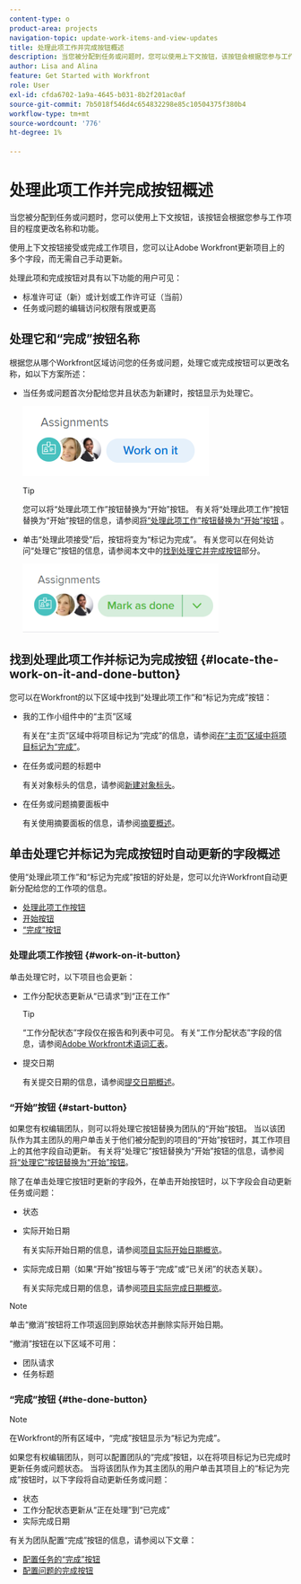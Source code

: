 ```yaml
---
content-type: o
product-area: projects
navigation-topic: update-work-items-and-view-updates
title: 处理此项工作并完成按钮概述
description: 当您被分配到任务或问题时，您可以使用上下文按钮，该按钮会根据您参与工作项目的程度更改名称和功能。
author: Lisa and Alina
feature: Get Started with Workfront
role: User
exl-id: cfda6702-1a9a-4645-b031-8b2f201ac0af
source-git-commit: 7b5018f546d4c654832298e85c10504375f380b4
workflow-type: tm+mt
source-wordcount: '776'
ht-degree: 1%

---
```


# 处理此项工作并完成按钮概述

当您被分配到任务或问题时，您可以使用上下文按钮，该按钮会根据您参与工作项目的程度更改名称和功能。

使用上下文按钮接受或完成工作项目，您可以让Adobe Workfront更新项目上的多个字段，而无需自己手动更新。

处理此项和完成按钮对具有以下功能的用户可见：

* 标准许可证（新）或计划或工作许可证（当前）
* 任务或问题的编辑访问权限有限或更高

## 处理它和“完成”按钮名称

根据您从哪个Workfront区域访问您的任务或问题，处理它或完成按钮可以更改名称，如以下方案所述：

* 当任务或问题首次分配给您并且状态为新建时，按钮显示为处理它。

  ![](assets/nwe-work-on-it-button.png)

  >[!TIP]
  >
  >您可以将“处理此项工作”按钮替换为“开始”按钮。 有关将“处理此项工作”按钮替换为“开始”按钮的信息，请参阅[将“处理此项工作”按钮替换为“开始”按钮](../../people-teams-and-groups/create-and-manage-teams/work-on-it-button-to-start-button.md) 。

* 单击“处理此项接受”后，按钮将变为“标记为完成”。 有关您可以在何处访问“处理它”按钮的信息，请参阅本文中的[找到处理它并完成按钮](#locate-the-work-on-it-and-done-button)部分。

  ![](assets/nwe-mark-as-done-button-350x122.png)


<!--If you are not the only one assigned to the task or issue and you are accessing your work item from the My Work widget in the Home area, the button changes to Done with my part.

  ![](assets/home-left-done-with-my-part-button-350x184.png)-->

## 找到处理此项工作并标记为完成按钮 {#locate-the-work-on-it-and-done-button}

您可以在Workfront的以下区域中找到“处理此项工作”和“标记为完成”按钮：

* 我的工作小组件中的“主页”区域

  有关在“主页”区域中将项目标记为“完成”的信息，请参阅[在“主页”区域中将项目标记为“完成”](../../workfront-basics/using-home/using-the-home-area/mark-item-done-in-home.md)。

* 在任务或问题的标题中

  有关对象标头的信息，请参阅[新建对象标头](../../workfront-basics/the-new-workfront-experience/new-object-headers.md)。

* 在任务或问题摘要面板中

  有关使用摘要面板的信息，请参阅[摘要概述](../../workfront-basics/the-new-workfront-experience/summary-overview.md)。

## 单击处理它并标记为完成按钮时自动更新的字段概述

使用“处理此项工作”和“标记为完成”按钮的好处是，您可以允许Workfront自动更新分配给您的工作项的信息。

* [处理此项工作按钮](#work-on-it-button)
* [开始按钮](#start-button)
* [“完成”按钮](#the-done-button)

### 处理此项工作按钮 {#work-on-it-button}

单击处理它时，以下项目也会更新：

* 工作分配状态更新从“已请求”到“正在工作”

  >[!TIP]
  >
  >“工作分配状态”字段仅在报告和列表中可见。 有关“工作分配状态”字段的信息，请参阅[Adobe Workfront术语词汇表](../../workfront-basics/navigate-workfront/workfront-navigation/workfront-terminology-glossary.md)。

* 提交日期

  有关提交日期的信息，请参阅[提交日期概述](../../manage-work/projects/updating-work-in-a-project/overview-of-commit-dates.md)。

### “开始”按钮 {#start-button}

如果您有权编辑团队，则可以将处理它按钮替换为团队的“开始”按钮。 当以该团队作为其主团队的用户单击关于他们被分配到的项目的“开始”按钮时，其工作项目上的其他字段自动更新。 有关将“处理它”按钮替换为“开始”按钮的信息，请参阅[将“处理它”按钮替换为“开始”按钮](../../people-teams-and-groups/create-and-manage-teams/work-on-it-button-to-start-button.md)。

除了在单击处理它按钮时更新的字段外，在单击开始按钮时，以下字段会自动更新任务或问题：

* 状态
* 实际开始日期

  有关实际开始日期的信息，请参阅[项目实际开始日期概览](../../manage-work/projects/planning-a-project/project-actual-start-date.md)。

* 实际完成日期（如果“开始”按钮与等于“完成”或“已关闭”的状态关联）。

  有关实际完成日期的信息，请参阅[项目实际完成日期概览](../../manage-work/projects/planning-a-project/project-actual-completion-date.md)。

>[!NOTE]
>
>单击“撤消”按钮将工作项返回到原始状态并删除实际开始日期。
>
>“撤消”按钮在以下区域不可用：
>
>* 团队请求
>* 任务标题
>

### “完成”按钮 {#the-done-button}

>[!NOTE]
>
>在Workfront的所有区域中，“完成”按钮显示为“标记为完成”。

如果您有权编辑团队，则可以配置团队的“完成”按钮，以在将项目标记为已完成时更新任务或问题状态。 当将该团队作为其主团队的用户单击其项目上的“标记为完成”按钮时，以下字段将自动更新任务或问题：

* 状态
* 工作分配状态更新从“正在处理”到“已完成”
* 实际完成日期

有关为团队配置“完成”按钮的信息，请参阅以下文章：

* [配置任务的“完成”按钮](../../people-teams-and-groups/create-and-manage-teams/configure-the-done-button-for-tasks.md)
* [配置问题的完成按钮](../../people-teams-and-groups/create-and-manage-teams/configure-the-done-button-for-issues.md)
